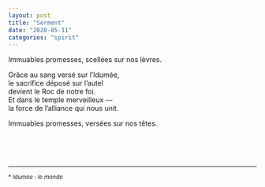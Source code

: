 ```yaml
---
layout: post
title: "Serment"
date: "2020-05-11"
categories: "spirit"
---
```


Immuables promesses, scellées sur nos lèvres.  

Grâce au sang versé sur l’Idumée,  
le sacrifice déposé sur l’autel  
devient le Roc de notre foi.  
Et dans le temple merveilleux —  
la force de l’alliance qui nous unit.  

Immuables promesses, versées sur nos têtes.  



<br/>
<br/>
<br/>

----

<sup>* *Idumée : le monde*</sup>
